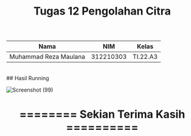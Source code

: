 <h1><p align="center">Tugas 12 Pengolahan Citra</h1><br>

| Nama | NIM | Kelas |
|------------|--------|-------|
| Muhammad Reza Maulana |  312210303 | TI.22.A3 |

</br>
## Hasil Running

![Screenshot (99)](https://github.com/MuhammadReza1234/Tugas12-Pengolahan-Citra/assets/115516607/e147b731-fd58-4704-86b6-a7eb0866bd9c)

<h1 <p align="center"><b>======== Sekian Terima Kasih ==========</b></p></h1>
